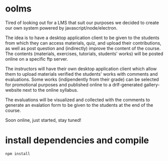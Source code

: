 # oolms
Tired of looking out for a LMS that suit our purposes we decided to create our own system powered by javascript/node/electron.

The idea is to have a desktop application client to be given to the students from which they can access materials, quiz, and upload their contributions, as well as post question and (indirectly) improve the content of the course.
The contents (materials, exercises, tutorials, students' works) will be posted online on a specific ftp server.

The instructors will have their own desktop application client which allow them to upload materials verified the students' works with comments and evaluations. Some works (indipendently from their grade) can be selected for promotional purposes and published online to a drlf-generated gallery-website next to the online syllabus.

The evaluations will be visualized and collected with the comments to generate an evalation form to be given to the students at the end of the course.

Soon online, just started, stay tuned!

# install dependencies and compile
```npm install```
<!-- installs
 dependency
  - ftp 
 devDependency
  - electron
-->
